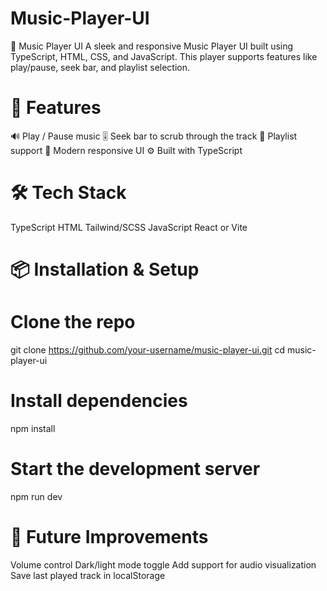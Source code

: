 # Music-Player-UI
🎵 Music Player UI
A sleek and responsive Music Player UI built using TypeScript, HTML, CSS, and JavaScript. This player supports features like play/pause, seek bar, and playlist selection.

# 🚀 Features
🔊 Play / Pause music
🎚️ Seek bar to scrub through the track
📃 Playlist support
🎨 Modern responsive UI
⚙️ Built with TypeScript

# 🛠️ Tech Stack
TypeScript
HTML
Tailwind/SCSS 
JavaScript 
React or Vite 

# 📦 Installation & Setup
# Clone the repo
git clone https://github.com/your-username/music-player-ui.git
cd music-player-ui

# Install dependencies
npm install

# Start the development server
npm run dev

# 🧪 Future Improvements
Volume control
Dark/light mode toggle
Add support for audio visualization
Save last played track in localStorage

